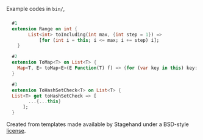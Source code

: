 Example codes in `bin/`,

### 
```dart
  #1
  extension Range on int {
        List<int> toIncluding(int max, {int step = 1}) =>
            [for (int i = this; i <= max; i += step) i];
    }
```

```dart
  #2
  extension ToMap<T> on List<T> {
    Map<T, E> toMap<E>(E Function(T) f) => {for (var key in this) key: f(key)};
  }
```

```dart
  #3
  extension ToHashSetCheck<T> on List<T> {
  List<T> get toHashSetCheck => [
        ...{...this}
      ];
  }
```

Created from templates made available by Stagehand under a BSD-style
[license](https://github.com/dart-lang/stagehand/blob/master/LICENSE).

